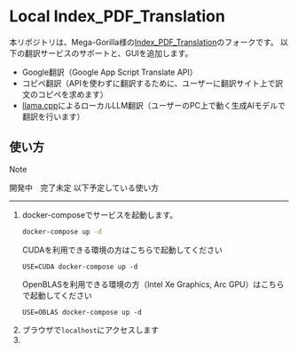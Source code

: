 # Local Index_PDF_Translation

本リポジトリは、Mega-Gorilla様の[Index_PDF_Translation](https://github.com/Mega-Gorilla/Index_PDF_Translation)のフォークです。
以下の翻訳サービスのサポートと、GUIを追加します。
- Google翻訳（Google App Script Translate API）
- コピペ翻訳（APIを使わずに翻訳するために、ユーザーに翻訳サイト上で訳文のコピペを求めます）
- [llama.cpp](https://github.com/ggerganov/llama.cpp)によるローカルLLM翻訳（ユーザーのPC上で動く生成AIモデルで翻訳を行います）

## 使い方
> [!NOTE]
> 開発中　完了未定
以下予定している使い方
-----
1. docker-composeでサービスを起動します。
   ```sh
   docker-compose up -d
   ```
   CUDAを利用できる環境の方はこちらで起動してください
   ```
   USE=CUDA docker-compose up -d
   ```
   OpenBLASを利用できる環境の方（Intel Xe Graphics, Arc GPU）はこちらで起動してください
   ```
   USE=OBLAS docker-compose up -d
   ```
2. ブラウザで`localhost`にアクセスします
3. 